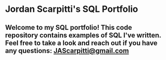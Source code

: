 # Jordan Scarpitti's SQL Portfolio

## Welcome to my SQL portfolio! This code repository contains examples of SQL I've written. Feel free to take a look and reach out if you have any questions: JAScarpitti@gmail.com
